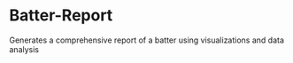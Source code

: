 # Batter-Report
Generates a comprehensive report of a batter using visualizations and data analysis
